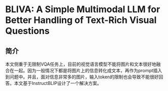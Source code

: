 # BLIVA: A Simple Multimodal LLM for Better Handling of Text-Rich Visual Questions

## 简介

本文侧重于无限制VQA任务上，目前的视觉语言模型不能将图片和文本很好地融合在一起。因为一般情况下都是将图片上的信息转化成文本，再作为prompt插入到问题中。并且，面对信息非常多的图片，输入token的限制也会导致不能很好回答。本文基于InstructBLIP设计了一个解决方案。
